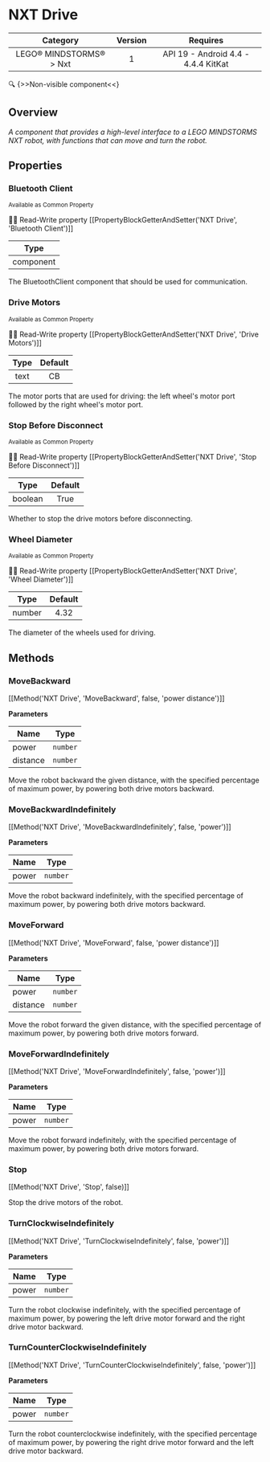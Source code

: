 # NXT Drive

| Category | Version | Requires |
|:--------:|:-------:|:--------:|
|LEGO® MINDSTORMS® > Nxt|1|API 19 - Android 4.4 - 4.4.4 KitKat|

:mag: {>>Non-visible component<<}

## Overview

_A component that provides a high-level interface to a LEGO MINDSTORMS NXT robot, with functions that can move and turn the robot._

## Properties

### Bluetooth Client

<small>Available as Common Property</small>

:eyes::pencil: Read-Write property
[[PropertyBlockGetterAndSetter('NXT Drive', 'Bluetooth Client')]]

| Type |
|:----:|
|component|

The BluetoothClient component that should be used for communication.

### Drive Motors

<small>Available as Common Property</small>

:eyes::pencil: Read-Write property
[[PropertyBlockGetterAndSetter('NXT Drive', 'Drive Motors')]]

| Type | Default |
|:----:|:-------:|
|text|CB|

The motor ports that are used for driving: the left wheel's motor port followed by the right wheel's motor port.

### Stop Before Disconnect

<small>Available as Common Property</small>

:eyes::pencil: Read-Write property
[[PropertyBlockGetterAndSetter('NXT Drive', 'Stop Before Disconnect')]]

| Type | Default |
|:----:|:-------:|
|boolean|True|

Whether to stop the drive motors before disconnecting.

### Wheel Diameter

<small>Available as Common Property</small>

:eyes::pencil: Read-Write property
[[PropertyBlockGetterAndSetter('NXT Drive', 'Wheel Diameter')]]

| Type | Default |
|:----:|:-------:|
|number|4.32|

The diameter of the wheels used for driving.

## Methods

### MoveBackward



[[Method('NXT Drive', 'MoveBackward', false, 'power distance')]]

**Parameters**

| Name | Type |
|------|------|
|power|`number`|
|distance|`number`|


Move the robot backward the given distance, with the specified percentage of maximum power, by powering both drive motors backward.

### MoveBackwardIndefinitely



[[Method('NXT Drive', 'MoveBackwardIndefinitely', false, 'power')]]

**Parameters**

| Name | Type |
|------|------|
|power|`number`|


Move the robot backward indefinitely, with the specified percentage of maximum power, by powering both drive motors backward.

### MoveForward



[[Method('NXT Drive', 'MoveForward', false, 'power distance')]]

**Parameters**

| Name | Type |
|------|------|
|power|`number`|
|distance|`number`|


Move the robot forward the given distance, with the specified percentage of maximum power, by powering both drive motors forward.

### MoveForwardIndefinitely



[[Method('NXT Drive', 'MoveForwardIndefinitely', false, 'power')]]

**Parameters**

| Name | Type |
|------|------|
|power|`number`|


Move the robot forward indefinitely, with the specified percentage of maximum power, by powering both drive motors forward.

### Stop



[[Method('NXT Drive', 'Stop', false)]]

Stop the drive motors of the robot.

### TurnClockwiseIndefinitely



[[Method('NXT Drive', 'TurnClockwiseIndefinitely', false, 'power')]]

**Parameters**

| Name | Type |
|------|------|
|power|`number`|


Turn the robot clockwise indefinitely, with the specified percentage of maximum power, by powering the left drive motor forward and the right drive motor backward.

### TurnCounterClockwiseIndefinitely



[[Method('NXT Drive', 'TurnCounterClockwiseIndefinitely', false, 'power')]]

**Parameters**

| Name | Type |
|------|------|
|power|`number`|


Turn the robot counterclockwise indefinitely, with the specified percentage of maximum power, by powering the right drive motor forward and the left drive motor backward.
